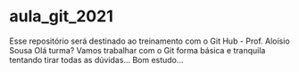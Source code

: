 # aula_git_2021
Esse repositório será destinado ao treinamento com o Git Hub - Prof. Aloísio Sousa
Olá turma? Vamos trabalhar com o Git forma básica e tranquila tentando tirar todas as dúvidas...
Bom estudo...
